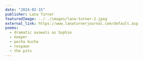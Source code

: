 ```yaml
---
date: "2024-02-15"
publisher: Lana Turner
featuredImage: ../../images/lana-turner-2.jpeg
external_link: https://www.lanaturnerjournal.com/default.asp
poems: 
  - dramatic avowals as Sophie
  - keeper
  - pecha kucha
  - respawn
  - the pits
---
```

